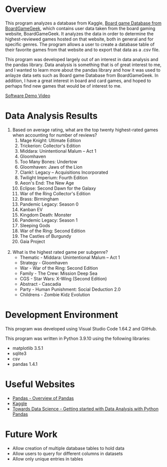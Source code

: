 # Overview

This program analyzes a database from Kaggle, [Board game Database from BoardGameGeek](https://www.kaggle.com/threnjen/board-games-database-from-boardgamegeek), which contains user data taken from the board gaming website, BoardGameGeek. It analyzes the data in order to determine the highest-reviewed games hosted on that website, both in general and for specific genres. The program allows a user to create a database table of their favorite games from that website and to export that data as a .csv file.

This program was developed largely out of an interest in data analysis and the pandas library. Data analysis is something that is of great interest to me, and I wanted to learn more about the pandas library and how it was used to anlayze data sets such as Board game Database from BoardGameGeek. In addition, I have a great interest in board and card games, and hoped to perhaps find new games that would be of interest to me.

[Software Demo Video](http://youtube.link.goes.here)

# Data Analysis Results

1. Based on average rating, what are the top twenty highest-rated games when accounting for number of reviews?
    1. Mage Knight: Ultimate Edition
    2. Trickerion: Collector's Edition
    3. Middara: Unintentional Malum – Act 1
    4. Gloomhaven
    5. Too Many Bones: Undertow
    6. Gloomhaven: Jaws of the Lion
    7. Clank!: Legacy – Acquisitions Incorporated
    8. Twilight Imperium: Fourth Edition
    9. Aeon's End: The New Age
    10. Eclipse: Second Dawn for the Galaxy
    11. War of the Ring Collector's Edition
    12. Brass: Birmingham
    13. Pandemic Legacy: Season 0
    14. Kanban EV
    15. Kingdom Death: Monster
    16. Pandemic Legacy: Season 1
    17. Sleeping Gods
    18. War of the Ring: Second Edition
    19. The Castles of Burgundy
    20. Gaia Project
<br/><br/>
2. What is the highest rated game per subgenre?
    * Thematic - Middara: Unintentional Malum – Act 1
    * Strategy - Gloomhaven
    * War - War of the Ring: Second Edition
    * Family - The Crew: Mission Deep Sea
    * CGS - Star Wars: X-Wing (Second Edition)
    * Abstract - Cascadia
    * Party - Human Punishment: Social Deduction 2.0
    * Childrens - Zombie Kidz Evolution

# Development Environment

This program was developed using Visual Studio Code 1.64.2 and GitHub.

This program was written in Python 3.9.10 using the following libraries:
* matplotlib 3.5.1
* sqlite3
* csv
* pandas 1.4.1

# Useful Websites

* [Pandas - Overview of Pandas](https://pandas.pydata.org/docs/getting_started/overview.html)
* [Kaggle](https://www.kaggle.com/)
* [Towards Data Science - Getting started with Data Analysis with Python Pandas](https://towardsdatascience.com/getting-started-to-data-analysis-with-python-pandas-with-titanic-dataset-a195ab043c77)

# Future Work

* Allow creation of multiple database tables to hold data
* Allow users to query for different columns in datasets
* Allow only unique entries in tables

